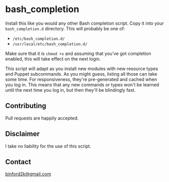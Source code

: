 bash_completion
===============
 
Install this like you would any other Bash completion script. Copy it into
your `bash_completion.d` directory. This will probably be one of:

* `/etc/bash_completion.d/`
* `/usr/local/etc/bash_completion.d/`

Make sure that it is `chmod +x` and assuming that you've got completion enabled,
this will take effect on the next login.

This script will adapt as you install new modules with new resource types
and Puppet subcommands. As you might guess, listing all those can take some
time. For responsiveness, they're pre-generated and cached when you log in.
This means that any new commands or types won't be learned until the next
time you log in, but then they'll be blindingly fast.

## Contributing

Pull requests are happily accepted.

## Disclaimer

I take no liability for the use of this script.

Contact
-------

binford2k@gmail.com

